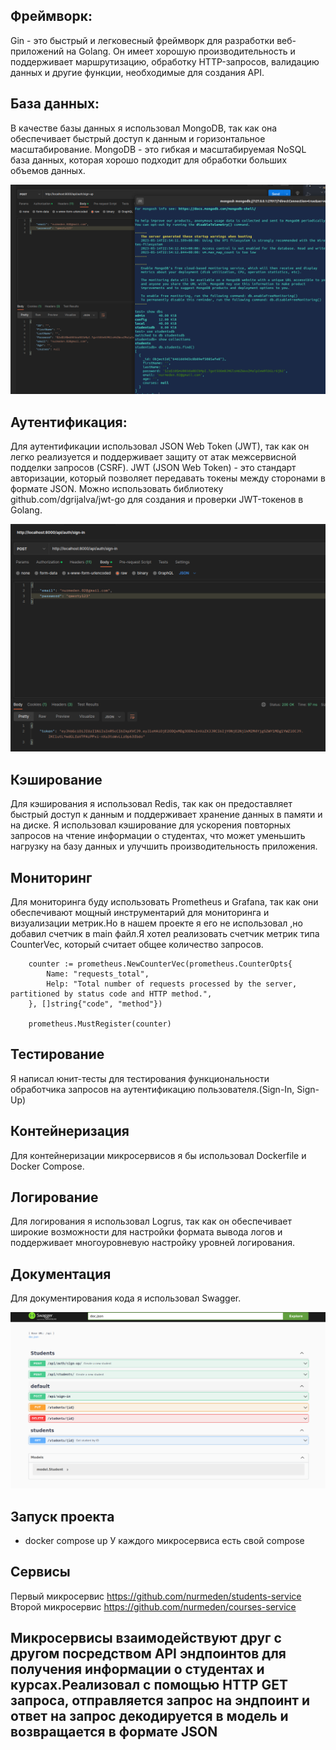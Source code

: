 ## Фреймворк: 
Gin - это быстрый и легковесный фреймворк для разработки веб-приложений на Golang. Он имеет хорошую производительность и поддерживает маршрутизацию, обработку HTTP-запросов, валидацию данных и другие функции, необходимые для создания API.

## База данных: 
В качестве базы данных я использовал MongoDB, так как она обеспечивает быстрый доступ к данным и горизонтальное масштабирование.
MongoDB - это гибкая и масштабируемая NoSQL база данных, которая хорошо подходит для обработки больших объемов данных.

![Я поднял БД в докер контейнере](/images/1.png)

## Аутентификация: 
Для аутентификации использовал JSON Web Token (JWT), так как он легко реализуется и поддерживает защиту от атак межсервисной подделки запросов (CSRF). JWT (JSON Web Token) - это стандарт авторизации, который позволяет передавать токены между сторонами в формате JSON. Можно использовать библиотеку github.com/dgrijalva/jwt-go для создания и проверки JWT-токенов в Golang.

![JWT](/images/2.png)

## Кэширование
Для кэширования я использовал Redis, так как он предоставляет быстрый доступ к данным и поддерживает хранение данных в памяти и на диске.
Я использовал кэширование для ускорения повторных запросов на чтение информации о студентах, что может уменьшить нагрузку на базу данных и улучшить производительность приложения.

## Мониторинг
Для мониторинга буду использовать Prometheus и Grafana, так как они обеспечивают мощный инструментарий для мониторинга и визуализации метрик.Но в нашем проекте я его не использовал ,но добавил счетчик в main файл.Я хотел реализовать счетчик метрик типа CounterVec, который считает общее количество запросов.
```
	counter := prometheus.NewCounterVec(prometheus.CounterOpts{
		Name: "requests_total",
		Help: "Total number of requests processed by the server, partitioned by status code and HTTP method.",
	}, []string{"code", "method"})

	prometheus.MustRegister(counter)
```

## Тестирование
Я написал юнит-тесты для тестирования функциональности обработчика запросов на аутентификацию пользователя.(Sign-In, Sign-Up)

## Контейнеризация
Для контейнеризации микросервисов я бы использовал Dockerfile и Docker Compose.

## Логирование
Для логирования я использовал Logrus, так как он обеспечивает широкие возможности для настройки формата вывода логов и поддерживает многоуровневую настройку уровней логирования.

## Документация 
Для документирования кода я использовал Swagger.

![](/images/3.png)

## Запуск проекта
- docker compose up
У каждого микросервиса есть свой compose

## Сервисы 
Первый микросервис https://github.com/nurmeden/students-service
Второй микросервис https://github.com/nurmeden/courses-service

## Микросервисы взаимодействуют друг с другом посредством API эндпоинтов для получения информации о студентах и курсах.Реализовал с помощью HTTP GET запроса, отправляется запрос на эндпоинт и ответ на запрос декодируется в модель и возвращается в формате JSON
